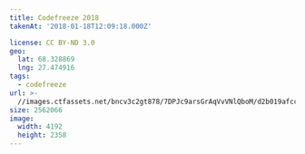 ```yaml
---
title: Codefreeze 2018
takenAt: '2018-01-18T12:09:18.000Z'

license: CC BY-ND 3.0
geo:
  lat: 68.328869
  lng: 27.474916
tags:
  - codefreeze
url: >-
  //images.ctfassets.net/bncv3c2gt878/7DPJc9arsGrAqVvVNlQboM/d2b019afcc90817faecf346d694e8ccf/codefreeze-2018_39801706111_o
size: 2562066
image:
  width: 4192
  height: 2358
---
```

